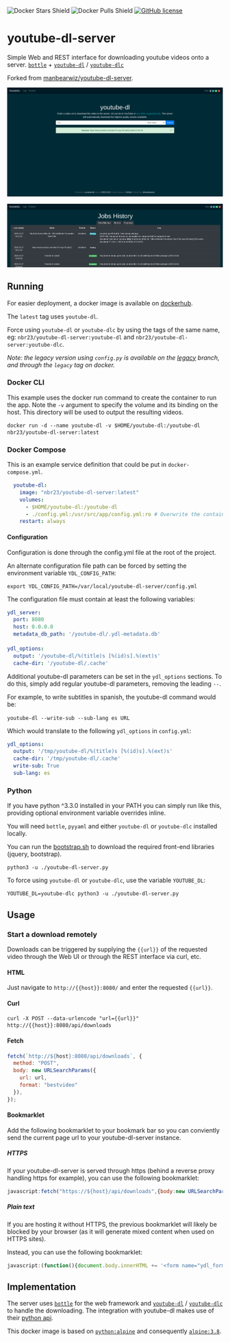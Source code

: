 ![Docker Stars Shield](https://img.shields.io/docker/stars/nbr23/youtube-dl-server.svg?style=flat-square)
![Docker Pulls Shield](https://img.shields.io/docker/pulls/nbr23/youtube-dl-server.svg?style=flat-square)
[![GitHub license](https://img.shields.io/badge/license-MIT-blue.svg?style=flat-square)](https://raw.githubusercontent.com/nbr23/youtube-dl-server/master/LICENSE)

# youtube-dl-server

Simple Web and REST interface for downloading youtube videos onto a server.
[`bottle`](https://github.com/bottlepy/bottle) +
[`youtube-dl`](https://github.com/rg3/youtube-dl) /
[`youtube-dlc`](https://github.com/blackjack4494/yt-dlc)

Forked from [manbearwiz/youtube-dl-server](https://github.com/manbearwiz/youtube-dl-server).

![screenshot][1]


![screenshot][2]

## Running

For easier deployment, a docker image is available on
[dockerhub](https://hub.docker.com/r/nbr23/youtube-dl-server).

The `latest` tag uses `youtube-dl`.

Force using `youtube-dl` or `youtube-dlc` by using the tags of the same name,
eg: `nbr23/youtube-dl-server:youtube-dl` and
`nbr23/youtube-dl-server:youtube-dlc`.

*Note: the legacy version using `config.py` is available on the
[legacy](https://github.com/nbr23/youtube-dl-server/tree/legacy) branch,
and through the `legacy` tag on docker.*

### Docker CLI

This example uses the docker run command to create the container to run the
app. Note the `-v` argument to specify the volume and its binding on the host.
This directory will be used to output the resulting videos.

```shell
docker run -d --name youtube-dl -v $HOME/youtube-dl:/youtube-dl nbr23/youtube-dl-server:latest
```

### Docker Compose

This is an example service definition that could be put in `docker-compose.yml`.

```yml
  youtube-dl:
    image: "nbr23/youtube-dl-server:latest"
    volumes:
      - $HOME/youtube-dl:/youtube-dl
      - ./config.yml:/usr/src/app/config.yml:ro # Overwrite the container's config file with your own configuration
    restart: always
```

#### Configuration

Configuration is done through the config.yml file at the root of the project.

An alternate configuration file path can be forced by setting the environment
variable `YDL_CONFIG_PATH`:

```shell
export YDL_CONFIG_PATH=/var/local/youtube-dl-server/config.yml
```

The configuration file must contain at least the following variables:

```yaml
ydl_server:
  port: 8080
  host: 0.0.0.0
  metadata_db_path: '/youtube-dl/.ydl-metadata.db'

ydl_options:
  output: '/youtube-dl/%(title)s [%(id)s].%(ext)s'
  cache-dir: '/youtube-dl/.cache'
```

Additional youtube-dl parameters can be set in the `ydl_options` sections. To
do this, simply add regular youtube-dl parameters, removing the leading `--`.

For example, to write subtitles in spanish, the youtube-dl command would be:

`youtube-dl --write-sub --sub-lang es URL`

Which would translate to the following `ydl_options` in `config.yml`:

```yaml
ydl_options:
  output: '/tmp/youtube-dl/%(title)s [%(id)s].%(ext)s'
  cache-dir: '/tmp/youtube-dl/.cache'
  write-sub: True
  sub-lang: es
```

### Python

If you have python ^3.3.0 installed in your PATH you can simply run like this,
providing optional environment variable overrides inline.

You will need `bottle`, `pyyaml` and either `youtube-dl` or `youtube-dlc`
installed locally.

You can run the
[bootstrap.sh](https://github.com/nbr23/youtube-dl-server/blob/master/bootstrap.sh)
to download the required front-end libraries (jquery, bootstrap).

```shell
python3 -u ./youtube-dl-server.py
```

To force using `youtube-dl` or `youtube-dlc`, use the variable `YOUTUBE_DL`:

```shell
YOUTUBE_DL=youtube-dlc python3 -u ./youtube-dl-server.py
```

## Usage

### Start a download remotely

Downloads can be triggered by supplying the `{{url}}` of the requested video
through the Web UI or through the REST interface via curl, etc.

#### HTML

Just navigate to `http://{{host}}:8080/` and enter the requested `{{url}}`.

#### Curl

```shell
curl -X POST --data-urlencode "url={{url}}" http://{{host}}:8080/api/downloads
```

#### Fetch

```javascript
fetch(`http://${host}:8080/api/downloads`, {
  method: "POST",
  body: new URLSearchParams({
    url: url,
    format: "bestvideo"
  }),
});
```

#### Bookmarklet

Add the following bookmarklet to your bookmark bar so you can conviently send
the current page url to your youtube-dl-server instance.

##### HTTPS

If your youtube-dl-server is served through https (behind a reverse proxy
handling https for example), you can use the following bookmarklet:

```javascript
javascript:fetch("https://${host}/api/downloads",{body:new URLSearchParams({url:window.location.href,format:"bestvideo"}),method:"POST"});
```

##### Plain text

If you are hosting it without HTTPS, the previous bookmarklet will likely be
blocked by your browser (as it will generate mixed content when used on HTTPS
sites).

Instead, you can use the following bookmarklet:

```javascript
javascript:(function(){document.body.innerHTML += '<form name="ydl_form" method="POST" action="http://${host}/api/downloads"><input name="url" type="url" value="'+window.location.href+'"/></form>';document.ydl_form.submit()})();
```

## Implementation

The server uses [`bottle`](https://github.com/bottlepy/bottle) for the web
framework and [`youtube-dl`](https://github.com/rg3/youtube-dl) /
[`youtube-dlc`](https://github.com/blackjack4494/yt-dlc) to handle the
downloading. The integration with youtube-dl makes use of their [python
api](https://github.com/rg3/youtube-dl#embedding-youtube-dl).

This docker image is based on
[`python:alpine`](https://registry.hub.docker.com/_/python/) and consequently
[`alpine:3.8`](https://hub.docker.com/_/alpine/).

[1]:youtube-dl-server.png
[2]:youtube-dl-server-logs.png
